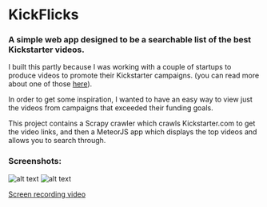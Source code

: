 # KickFlicks 
### A simple web app designed to be a searchable list of the best Kickstarter videos.

I built this partly because I was working with a couple of startups to produce videos to promote their Kickstarter campaigns. (you can read more about one of those [here](https://www.crowdcrux.com/proven-tips-for-making-a-kickstarter-pitch-video-that-converts/)). 

In order to get some inspiration, I wanted to have an easy way to view just the videos from campaigns that exceeded their funding goals.

This project contains a Scrapy crawler which crawls Kickstarter.com to get the video links, and then a MeteorJS app which displays the top videos and allows you to search through. 

### Screenshots:

![alt text](https://d1zviajkun9gxg.cloudfront.net/user/prod/2020/03/14/duncan-felix-consulting-50cab307-ab38-47b2-8921-01c8ef47ef52.png "Homepage")
![alt text](https://d1zviajkun9gxg.cloudfront.net/user/prod/2020/03/14/duncan-felix-consulting-ef1fd885-ea78-4880-a29c-c6fe67381a7b.png "more details")

[Screen recording video](https://drive.google.com/file/d/1cjrJqZLER_X-nrN7I30cN9LT98mzIJ69/view)